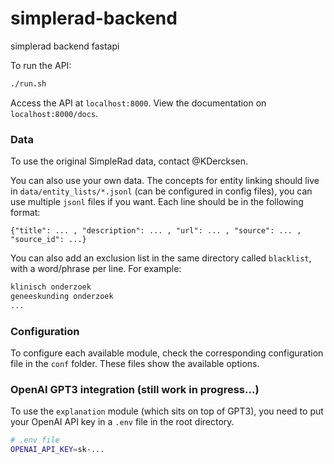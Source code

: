 # simplerad-backend
simplerad backend fastapi

To run the API:
```bash
./run.sh
```

Access the API at `localhost:8000`. View the documentation on
`localhost:8000/docs`.

### Data
To use the original SimpleRad data, contact @KDercksen.

You can also use your own data. The concepts for entity linking should live in
`data/entity_lists/*.jsonl` (can be configured in config files), you can use multiple `jsonl` files if you want.
Each line should be in the following format:
```
{"title": ... , "description": ... , "url": ... , "source": ... , "source_id": ...}
```

You can also add an exclusion list in the same directory called `blacklist`,
with a word/phrase per line. For example:
```txt
klinisch onderzoek
geneeskunding onderzoek
...
```

### Configuration
To configure each available module, check the corresponding configuration file
in the `conf` folder. These files show the available options.

### OpenAI GPT3 integration (still work in progress...)
To use the `explanation` module (which sits on top of GPT3), you need to put your
OpenAI API key in a `.env` file in the root directory.

```bash
# .env file
OPENAI_API_KEY=sk-...
```
